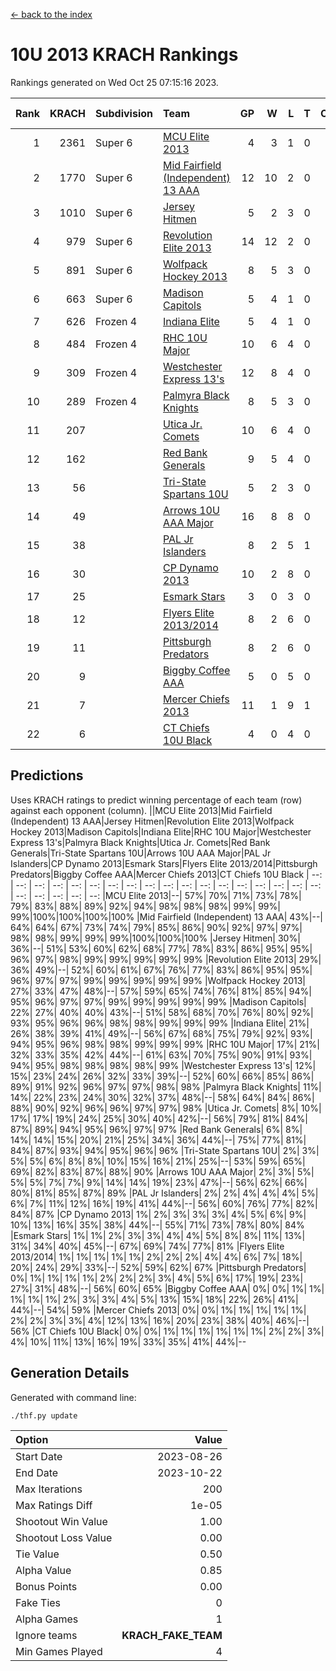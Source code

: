 [<- back to the index](readme.md)
# 10U 2013 KRACH Rankings
Rankings generated on Wed Oct 25 07:15:16 2023.

Rank|KRACH|Subdivision|Team|GP|W|L|T|OTW|OTL|SoS|Exp Wins|Win Diff
---:|---:|:---|:---|---:|---:|---:|---:|---:|---:|---:|---:|---:
1|2361|Super 6|[MCU Elite 2013](https://gamesheetstats.com/seasons/3664/teams/140889/schedule)|4|3|1|0|0|0|762|3.8|-0.0
2|1770|Super 6|[Mid Fairfield (Independent) 13 AAA](https://gamesheetstats.com/seasons/3664/teams/140891/schedule)|12|10|2|0|1|0|427|10.8|-0.0
3|1010|Super 6|[Jersey Hitmen](https://gamesheetstats.com/seasons/3664/teams/140893/schedule)|5|2|3|0|0|1|1527|2.8|-0.0
4|979|Super 6|[Revolution Elite 2013](https://gamesheetstats.com/seasons/3664/teams/140904/schedule)|14|12|2|0|2|0|304|12.8|-0.0
5|891|Super 6|[Wolfpack Hockey 2013](https://gamesheetstats.com/seasons/3664/teams/140894/schedule)|8|5|3|0|0|0|788|5.8|-0.0
6|663|Super 6|[Madison Capitols](https://gamesheetstats.com/seasons/3664/teams/162460/schedule)|5|4|1|0|1|0|230|4.9|0.0
7|626|Frozen 4|[Indiana Elite](https://gamesheetstats.com/seasons/3664/teams/144358/schedule)|5|4|1|0|0|0|234|4.9|0.0
8|484|Frozen 4|[RHC 10U Major](https://gamesheetstats.com/seasons/3664/teams/140895/schedule)|10|6|4|0|1|1|597|6.8|-0.0
9|309|Frozen 4|[Westchester Express 13's](https://gamesheetstats.com/seasons/3664/teams/140899/schedule)|12|8|4|0|0|0|328|8.8|-0.0
10|289|Frozen 4|[Palmyra Black Knights](https://gamesheetstats.com/seasons/3664/teams/140906/schedule)|8|5|3|0|0|1|320|5.8|-0.0
11|207||[Utica Jr. Comets](https://gamesheetstats.com/seasons/3664/teams/140900/schedule)|10|6|4|0|2|0|189|6.8|-0.0
12|162||[Red Bank Generals](https://gamesheetstats.com/seasons/3664/teams/140896/schedule)|9|5|4|0|0|2|288|5.8|-0.0
13|56||[Tri-State Spartans 10U](https://gamesheetstats.com/seasons/3664/teams/144359/schedule)|5|2|3|0|0|1|329|2.9|0.0
14|49||[Arrows 10U AAA Major](https://gamesheetstats.com/seasons/3664/teams/140902/schedule)|16|8|8|0|0|1|134|8.8|-0.0
15|38||[PAL Jr Islanders](https://gamesheetstats.com/seasons/3664/teams/140903/schedule)|8|2|5|1|1|0|474|3.3|-0.0
16|30||[CP Dynamo 2013](https://gamesheetstats.com/seasons/3664/teams/140901/schedule)|10|2|8|0|0|1|575|2.8|-0.0
17|25||[Esmark Stars](https://gamesheetstats.com/seasons/3664/teams/140905/schedule)|3|0|3|0|0|0|736|0.8|-0.0
18|12||[Flyers Elite 2013/2014](https://gamesheetstats.com/seasons/3664/teams/140898/schedule)|8|2|6|0|0|0|102|2.8|-0.0
19|11||[Pittsburgh Predators](https://gamesheetstats.com/seasons/3664/teams/140907/schedule)|8|2|6|0|0|0|287|2.8|-0.0
20|9||[Biggby Coffee AAA](https://gamesheetstats.com/seasons/3664/teams/144357/schedule)|5|0|5|0|0|0|339|0.9|0.0
21|7||[Mercer Chiefs 2013](https://gamesheetstats.com/seasons/3664/teams/140897/schedule)|11|1|9|1|0|0|352|2.3|-0.0
22|6||[CT Chiefs 10U Black](https://gamesheetstats.com/seasons/3664/teams/140892/schedule)|4|0|4|0|0|0|89|0.8|-0.0

## Predictions
Uses KRACH ratings to predict winning percentage of each team (row) against each opponent (column).
||MCU Elite 2013|Mid Fairfield (Independent) 13 AAA|Jersey Hitmen|Revolution Elite 2013|Wolfpack Hockey 2013|Madison Capitols|Indiana Elite|RHC 10U Major|Westchester Express 13's|Palmyra Black Knights|Utica Jr. Comets|Red Bank Generals|Tri-State Spartans 10U|Arrows 10U AAA Major|PAL Jr Islanders|CP Dynamo 2013|Esmark Stars|Flyers Elite 2013/2014|Pittsburgh Predators|Biggby Coffee AAA|Mercer Chiefs 2013|CT Chiefs 10U Black
| --: | --: | --: | --: | --: | --: | --: | --: | --: | --: | --: | --: | --: | --: | --: | --: | --: | --: | --: | --: | --: | --: | --: 
|MCU Elite 2013|--| 57%| 70%| 71%| 73%| 78%| 79%| 83%| 88%| 89%| 92%| 94%| 98%| 98%| 98%| 99%| 99%| 99%|100%|100%|100%|100%
|Mid Fairfield (Independent) 13 AAA| 43%|--| 64%| 64%| 67%| 73%| 74%| 79%| 85%| 86%| 90%| 92%| 97%| 97%| 98%| 98%| 99%| 99%| 99%|100%|100%|100%
|Jersey Hitmen| 30%| 36%|--| 51%| 53%| 60%| 62%| 68%| 77%| 78%| 83%| 86%| 95%| 95%| 96%| 97%| 98%| 99%| 99%| 99%| 99%| 99%
|Revolution Elite 2013| 29%| 36%| 49%|--| 52%| 60%| 61%| 67%| 76%| 77%| 83%| 86%| 95%| 95%| 96%| 97%| 97%| 99%| 99%| 99%| 99%| 99%
|Wolfpack Hockey 2013| 27%| 33%| 47%| 48%|--| 57%| 59%| 65%| 74%| 76%| 81%| 85%| 94%| 95%| 96%| 97%| 97%| 99%| 99%| 99%| 99%| 99%
|Madison Capitols| 22%| 27%| 40%| 40%| 43%|--| 51%| 58%| 68%| 70%| 76%| 80%| 92%| 93%| 95%| 96%| 96%| 98%| 98%| 99%| 99%| 99%
|Indiana Elite| 21%| 26%| 38%| 39%| 41%| 49%|--| 56%| 67%| 68%| 75%| 79%| 92%| 93%| 94%| 95%| 96%| 98%| 98%| 99%| 99%| 99%
|RHC 10U Major| 17%| 21%| 32%| 33%| 35%| 42%| 44%|--| 61%| 63%| 70%| 75%| 90%| 91%| 93%| 94%| 95%| 98%| 98%| 98%| 98%| 99%
|Westchester Express 13's| 12%| 15%| 23%| 24%| 26%| 32%| 33%| 39%|--| 52%| 60%| 66%| 85%| 86%| 89%| 91%| 92%| 96%| 97%| 97%| 98%| 98%
|Palmyra Black Knights| 11%| 14%| 22%| 23%| 24%| 30%| 32%| 37%| 48%|--| 58%| 64%| 84%| 86%| 88%| 90%| 92%| 96%| 96%| 97%| 97%| 98%
|Utica Jr. Comets|  8%| 10%| 17%| 17%| 19%| 24%| 25%| 30%| 40%| 42%|--| 56%| 79%| 81%| 84%| 87%| 89%| 94%| 95%| 96%| 97%| 97%
|Red Bank Generals|  6%|  8%| 14%| 14%| 15%| 20%| 21%| 25%| 34%| 36%| 44%|--| 75%| 77%| 81%| 84%| 87%| 93%| 94%| 95%| 96%| 96%
|Tri-State Spartans 10U|  2%|  3%|  5%|  5%|  6%|  8%|  8%| 10%| 15%| 16%| 21%| 25%|--| 53%| 59%| 65%| 69%| 82%| 83%| 87%| 88%| 90%
|Arrows 10U AAA Major|  2%|  3%|  5%|  5%|  5%|  7%|  7%|  9%| 14%| 14%| 19%| 23%| 47%|--| 56%| 62%| 66%| 80%| 81%| 85%| 87%| 89%
|PAL Jr Islanders|  2%|  2%|  4%|  4%|  4%|  5%|  6%|  7%| 11%| 12%| 16%| 19%| 41%| 44%|--| 56%| 60%| 76%| 77%| 82%| 84%| 87%
|CP Dynamo 2013|  1%|  2%|  3%|  3%|  3%|  4%|  5%|  6%|  9%| 10%| 13%| 16%| 35%| 38%| 44%|--| 55%| 71%| 73%| 78%| 80%| 84%
|Esmark Stars|  1%|  1%|  2%|  3%|  3%|  4%|  4%|  5%|  8%|  8%| 11%| 13%| 31%| 34%| 40%| 45%|--| 67%| 69%| 74%| 77%| 81%
|Flyers Elite 2013/2014|  1%|  1%|  1%|  1%|  1%|  2%|  2%|  2%|  4%|  4%|  6%|  7%| 18%| 20%| 24%| 29%| 33%|--| 52%| 59%| 62%| 67%
|Pittsburgh Predators|  0%|  1%|  1%|  1%|  1%|  2%|  2%|  2%|  3%|  4%|  5%|  6%| 17%| 19%| 23%| 27%| 31%| 48%|--| 56%| 60%| 65%
|Biggby Coffee AAA|  0%|  0%|  1%|  1%|  1%|  1%|  1%|  2%|  3%|  3%|  4%|  5%| 13%| 15%| 18%| 22%| 26%| 41%| 44%|--| 54%| 59%
|Mercer Chiefs 2013|  0%|  0%|  1%|  1%|  1%|  1%|  1%|  2%|  2%|  3%|  3%|  4%| 12%| 13%| 16%| 20%| 23%| 38%| 40%| 46%|--| 56%
|CT Chiefs 10U Black|  0%|  0%|  1%|  1%|  1%|  1%|  1%|  1%|  2%|  2%|  3%|  4%| 10%| 11%| 13%| 16%| 19%| 33%| 35%| 41%| 44%|--

## Generation Details

Generated with command line:
```
./thf.py update
```

| Option | Value |
| :----- | ----: |
| Start Date | 2023-08-26 |
| End Date | 2023-10-22 |
| Max Iterations | 200 |
| Max Ratings Diff | 1e-05 |
| Shootout Win Value | 1.00 |
| Shootout Loss Value | 0.00 |
| Tie Value | 0.50 |
| Alpha Value | 0.85 |
| Bonus Points | 0.00 |
| Fake Ties | 0 |
| Alpha Games | 1 |
| Ignore teams | __KRACH_FAKE_TEAM__ |
| Min Games Played | 4 |

